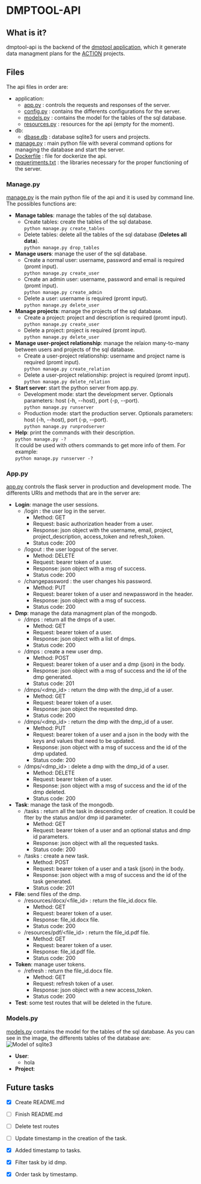 # DMPTOOL-API


## What is it?

dmptool-api is the backend of the [dmptool application](https://github.com/actionprojecteu/dmptool), which it generate data managment plans for the [ACTION](https://actionproject.eu/) projects.


## Files

The api files in order are:
 - application:
 	- [app.py](application/app.py) : controls the requests and responses of the server.
 	- [config.py](application/config.py) : contains the differents configurations for the server.
 	- [models.py](application/models.py) : contains the model for the tables of the sql database.
 	- [resources.py](application/resources.py) : resources for the api (empty for the moment).
 - db:
 	- [dbase.db](db/dbase.dbd) : database sqlite3 for users and projects.
 - [manage.py](manage.py) : main python file with several command options for managing the database and start the server.
 - [Dockerfile](Dockerfile) : file for dockerize the api.
 - [requeriments.txt](requeriments.txt) : the libraries necessary for the proper functioning of the server.

### Manage.py

[manage.py](manage.py) is the main python file of the api and it is used by command line. The possibles functions are:
 - **Manage tables**: manage the tables of the sql database.
 	- Create tables: create the tables of the sql database.
<br/>`python manage.py create_tables`
 	- Delete tables: delete all the tables of the sql database (**Deletes all data**).
<br/>`python manage.py drop_tables`
 - **Manage users**: manage the user of the sql database.
 	- Create a normal user: username, password and email is required (promt input).
<br/>`python manage.py create_user`
 	- Create an admin user: username, password and email is required (promt input).
<br/>`python manage.py create_admin`
 	- Delete a user: username is required (promt input).
<br/>`python manage.py delete_user`
 - **Manage projects**: manage the projects of the sql database.
 	- Create a project: project and description is required (promt input).
<br/>`python manage.py create_user`
 	- Delete a project: project is required (promt input).
<br/>`python manage.py delete_user`
 - **Manage user-project relationship**: manage the relaion many-to-many between users and projects of the sql database.
 	- Create a user-project relationship: username and project name is required (promt input).
<br/>`python manage.py create_relation`
 	- Delete a user-project relationship: project is required (promt input).
<br/>`python manage.py delete_relation`
 - **Start server**: start the python server from app.py.
 	- Development mode: start the development server. Optionals parameters: host (-h, --host), port (-p, --port).
<br/>`python manage.py runserver`
 	- Production mode: start the production server. Optionals parameters: host (-h, --host), port (-p, --port).
<br/>`python manage.py runprodserver`
 - **Help**: print the commands with their description.
<br/>`python manage.py -?`
<br/>It could be used with others commands to get more info of them. For example:
<br/>`python manage.py runserver -?`

### App.py

[app.py](application/app.py) controls the flask server in production and development mode. The differents URIs and methods that are in the server are:
 - **Login**: manage the user sessions.
 	- /login : the user log in the server.
 		- Method: GET
 		- Request: basic authorization header from a user.
 		- Response: json object with the username, email, project, project_description, access_token and refresh_token.
 		- Status code: 200
 	- /logout : the user logout of the server.
 		- Method: DELETE
 		- Request: bearer token of a user.
 		- Response: json object with a msg of success.
 		- Status code: 200
 	- /changepassword : the user changes his password.
 		- Method: PUT
 		- Request: bearer token of a user and newpassword in the header.
 		- Response: json object with a msg of success.
 		- Status code: 200
 - **Dmp**: manage the data managment plan of the mongodb.
 	- /dmps : return all the dmps of a user.
 		- Method: GET
 		- Request: bearer token of a user.
 		- Response: json object with a list of dmps.
 		- Status code: 200
 	- /dmps : create a new user dmp.
 		- Method: POST
 		- Request: bearer token of a user and a dmp (json) in the body.
 		- Response: json object with a msg of success and the id of the dmp generated.
 		- Status code: 201
 	- /dmps/<dmp_id> : return the dmp with the dmp_id of a user.
 		- Method: GET
 		- Request: bearer token of a user.
 		- Response: json object the requested dmp.
 		- Status code: 200
 	- /dmps/<dmp_id> : return the dmp with the dmp_id of a user.
 		- Method: PUT
 		- Request: bearer token of a user and a json in the body with the keys and values that need to be updated.
 		- Response: json object with a msg of success and the id of the dmp updated.
 		- Status code: 200
 	- /dmps/<dmp_id> : delete a dmp with the dmp_id of a user.
 		- Method: DELETE
 		- Request: bearer token of a user.
 		- Response: json object with a msg of success and the id of the dmp deleted.
 		- Status code: 200
 - **Task**: manage the task of the mongodb.
 	- /tasks : return all the task in descending order of creation. It could be flter by the status and/or dmp id parameter.
 		- Method: GET
 		- Request: bearer token of a user and an optional status and dmp id parameters.
 		- Response: json object with all the requested tasks.
 		- Status code: 200
 	- /tasks : create a new task.
 		- Method: POST
 		- Request: bearer token of a user and a task (json) in the body.
 		- Response: json object with a msg of success and the id of the task generated.
 		- Status code: 201
 - **File**: send files of the dmp.
 	- /resources/docx/<file_id> : return the file_id.docx file.
 		- Method: GET
 		- Request: bearer token of a user.
 		- Response: file_id.docx file.
 		- Status code: 200
 	- /resources/pdf/<file_id> : return the file_id.pdf file.
 		- Method: GET
 		- Request: bearer token of a user.
 		- Response: file_id.pdf file.
 		- Status code: 200
 - **Token**: manage user tokens.
 	- /refresh : return the file_id.docx file.
 		- Method: GET
 		- Request: refresh token of a user.
 		- Response: json object with a new access_token.
 		- Status code: 200
 - **Test**: some test routes that will be deleted in the future.

### Models.py

[models.py](application/models.py) contains the model for the tables of the sql database. As you can see in the image, the differents tables of the database are:
<br/>![Model of sqlite3](https://i.ibb.co/PhP74N9/Modelsqlite.png#centerme)
 - **User**: 
 	- hola
 - **Project**: 




## Future tasks

- [x] Create README.md
- [ ] Finish README.md
- [ ] Delete test routes
- [ ] Update timestamp in the creation of the task.
- [X] Added timestamp to tasks.
- [X] Filter task by id dmp.
- [X] Order task by timestamp.
 	

